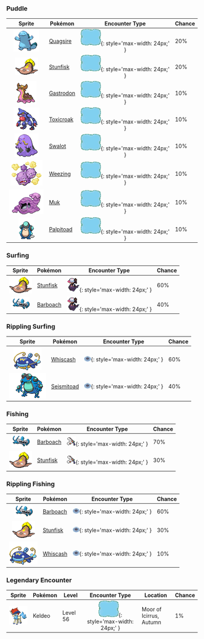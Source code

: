 

### Puddle

| Sprite | Pokémon | Encounter Type | Chance |
| :---: | --- | :---: | --- |
| ![quagsire](../assets/sprites/quagsire/front.gif) | [Quagsire](../pokemon/quagsire.md/) | ![Puddle](../assets/encounter_types/puddle.png){: style='max-width: 24px;' } | 20% |
| ![stunfisk](../assets/sprites/stunfisk/front.gif) | [Stunfisk](../pokemon/stunfisk.md/) | ![Puddle](../assets/encounter_types/puddle.png){: style='max-width: 24px;' } | 20% |
| ![gastrodon](../assets/sprites/gastrodon/front.gif) | [Gastrodon](../pokemon/gastrodon.md/) | ![Puddle](../assets/encounter_types/puddle.png){: style='max-width: 24px;' } | 10% |
| ![toxicroak](../assets/sprites/toxicroak/front.gif) | [Toxicroak](../pokemon/toxicroak.md/) | ![Puddle](../assets/encounter_types/puddle.png){: style='max-width: 24px;' } | 10% |
| ![swalot](../assets/sprites/swalot/front.gif) | [Swalot](../pokemon/swalot.md/) | ![Puddle](../assets/encounter_types/puddle.png){: style='max-width: 24px;' } | 10% |
| ![weezing](../assets/sprites/weezing/front.gif) | [Weezing](../pokemon/weezing.md/) | ![Puddle](../assets/encounter_types/puddle.png){: style='max-width: 24px;' } | 10% |
| ![muk](../assets/sprites/muk/front.gif) | [Muk](../pokemon/muk.md/) | ![Puddle](../assets/encounter_types/puddle.png){: style='max-width: 24px;' } | 10% |
| ![palpitoad](../assets/sprites/palpitoad/front.gif) | [Palpitoad](../pokemon/palpitoad.md/) | ![Puddle](../assets/encounter_types/puddle.png){: style='max-width: 24px;' } | 10%

### Surfing

| Sprite | Pokémon | Encounter Type | Chance |
| :---: | --- | :---: | --- |
| ![stunfisk](../assets/sprites/stunfisk/front.gif) | [Stunfisk](../pokemon/stunfisk.md/) | ![Surfing](../assets/encounter_types/surfing.png){: style='max-width: 24px;' } | 60% |
| ![barboach](../assets/sprites/barboach/front.gif) | [Barboach](../pokemon/barboach.md/) | ![Surfing](../assets/encounter_types/surfing.png){: style='max-width: 24px;' } | 40%

### Rippling Surfing

| Sprite | Pokémon | Encounter Type | Chance |
| :---: | --- | :---: | --- |
| ![whiscash](../assets/sprites/whiscash/front.gif) | [Whiscash](../pokemon/whiscash.md/) | ![Rippling Surfing](../assets/encounter_types/rippling_surfing.png){: style='max-width: 24px;' } | 60% |
| ![seismitoad](../assets/sprites/seismitoad/front.gif) | [Seismitoad](../pokemon/seismitoad.md/) | ![Rippling Surfing](../assets/encounter_types/rippling_surfing.png){: style='max-width: 24px;' } | 40%

### Fishing

| Sprite | Pokémon | Encounter Type | Chance |
| :---: | --- | :---: | --- |
| ![barboach](../assets/sprites/barboach/front.gif) | [Barboach](../pokemon/barboach.md/) | ![Fishing](../assets/encounter_types/fishing.png){: style='max-width: 24px;' } | 70% |
| ![stunfisk](../assets/sprites/stunfisk/front.gif) | [Stunfisk](../pokemon/stunfisk.md/) | ![Fishing](../assets/encounter_types/fishing.png){: style='max-width: 24px;' } | 30%

### Rippling Fishing

| Sprite | Pokémon | Encounter Type | Chance |
| :---: | --- | :---: | --- |
| ![barboach](../assets/sprites/barboach/front.gif) | [Barboach](../pokemon/barboach.md/) | ![Rippling Fishing](../assets/encounter_types/rippling_fishing.png){: style='max-width: 24px;' } | 60% |
| ![stunfisk](../assets/sprites/stunfisk/front.gif) | [Stunfisk](../pokemon/stunfisk.md/) | ![Rippling Fishing](../assets/encounter_types/rippling_fishing.png){: style='max-width: 24px;' } | 30% |
| ![whiscash](../assets/sprites/whiscash/front.gif) | [Whiscash](../pokemon/whiscash.md/) | ![Rippling Fishing](../assets/encounter_types/rippling_fishing.png){: style='max-width: 24px;' } | 10% |

### Legendary Encounter

| Sprite | Pokémon | Level | Encounter Type | Location | Chance |
| :---: | --- | --- | :---: | --- | --- |
| ![keldeo-ordinary](../assets/sprites/keldeo-ordinary/front.gif) | Keldeo | Level 56 | ![puddle](../assets/encounter_types/puddle.png){: style='max-width: 24px;' } | Moor of Icirrus,<br>Autumn | 1% |
